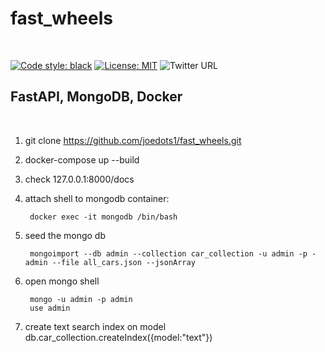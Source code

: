 <h1>fast_wheels</h1>
<br>

[![Code style: black](https://img.shields.io/badge/code%20style-black-000000.svg)](https://github.com/psf/black)
[![License: MIT](https://img.shields.io/badge/License-MIT-yellow.svg)](https://opensource.org/licenses/MIT)
![Twitter URL](https://img.shields.io/twitter/url?style=social&url=https%3A%2F%2Fimg.shields.io%2Ftwitter%2Furl%3Fstyle%3Dsocial%26url%3Dhttps%253A%252F%252Fgithub.com%252Fjoedots1%252Ffast_wheels)
<br>

<h2>FastAPI, MongoDB, Docker</h2>
<br>

1. git clone https://github.com/joedots1/fast_wheels.git

2. docker-compose up --build

3. check 127.0.0.1:8000/docs

4. attach shell to mongodb container:

        docker exec -it mongodb /bin/bash

5. seed the mongo db

        mongoimport --db admin --collection car_collection -u admin -p - admin --file all_cars.json --jsonArray

6. open mongo shell

        mongo -u admin -p admin
        use admin 

7. create text search index on model 
        db.car_collection.createIndex({model:"text"})
